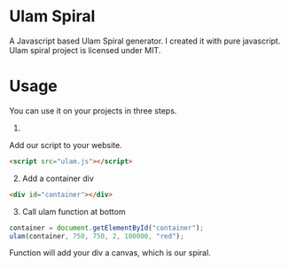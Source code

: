 Ulam Spiral
====

A Javascript based Ulam Spiral generator. I created it with pure javascript. Ulam spiral project is licensed under MIT.

Usage
====

You can use it on your projects in three steps.

1.
Add our script to your website.
```html
<script src="ulam.js"></script>
```

2. Add a container div
```html
<div id="container"></div>
```

3. Call ulam function at bottom
```javascript
container = document.getElementById("container");
ulam(container, 750, 750, 2, 100000, "red");
```

Function will add your div a canvas, which is our spiral.